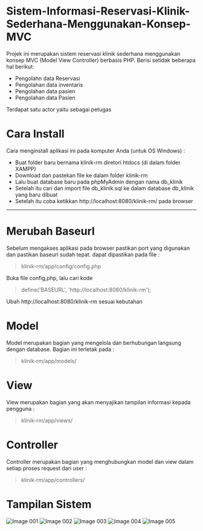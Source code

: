 # Sistem-Informasi-Reservasi-Klinik-Sederhana-Menggunakan-Konsep-MVC
Projek ini merupakan sistem reservasi klinik sederhana menggunakan konsep MVC (Model View Controller) berbasis PHP. Berisi setidak beberapa hal berikut:
- Pengolahn data Reservasi
- Pengolahan data inventaris
- Pengolahan data pasien
- Pengolahan data Pasien

Terdapat satu actor yaitu sebagai petugas

# Cara Install
Cara menginstall aplikasi ini pada komputer Anda (untuk OS Windows) :
- Buat folder baru bernama klinik-rm diretori htdocs (di dalam folder XAMPP)
- Download dan pastekan file ke dalam folder klinik-rm
- Lalu buat database baru pada phpMyAdmin dengan nama db_klinik
- Setelah itu cari dan import file db_klinik.sql ke dalam database db_klinik yang baru dibuat
- Setelah itu coba ketikkan http://localhost:8080/klinik-rm/ pada browser
------------
# Merubah Baseurl
Sebelum mengakses aplikasi pada browser pastikan port yang digunakan dan pastikan baseurl sudah tepat. dapat dipastikan pada file :
> klinik-rm/app/config/config.php

Buka file config,php, lalu cari kode
> define('BASEURL', 'http://localhost:8080/klinik-rm');

Ubah http://localhost:8080/klinik-rm sesuai kebutahan


# Model
Model merupakan bagian yang mengelola dan berhubungan langsung dengan database. Bagian ini terletak pada :
> klinik-rm/app/models/
# View
View merupakan bagian yang akan menyajikan tampilan informasi kepada pengguna :
> klinik-rm/app/views/
# Controller
Controller merupakan bagian yang menghubungkan model dan view dalam setiap proses request dari user :
> klinik-rm/app/controllers/

# Tampilan Sistem
![Image 001](https://user-images.githubusercontent.com/90291471/133005986-eec967e8-bf69-42b5-bcf7-99ba6151d0ad.png) ![Image 002](https://user-images.githubusercontent.com/90291471/133005988-0cd369aa-efad-4668-80ca-bbc2b0bfb561.png) ![Image 003](https://user-images.githubusercontent.com/90291471/133005991-5c11fd07-36b8-459c-b7a1-c42eed7f624a.png) ![Image 004](https://user-images.githubusercontent.com/90291471/133005992-78b45c44-bf6c-40f0-ab40-3f73cdc4bd6e.png) ![Image 005](https://user-images.githubusercontent.com/90291471/133005997-bda7057a-5887-4d96-9ccc-3bb0cc44c603.png)
